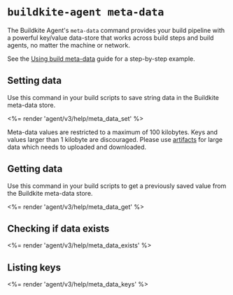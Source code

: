 # `buildkite-agent meta-data`

The Buildkite Agent's `meta-data` command provides your build pipeline with a powerful key/value data-store that works across build steps and build agents, no matter the machine or network.

See the [Using build meta-data](/docs/pipelines/build-meta-data) guide for a step-by-step example.

## Setting data

Use this command in your build scripts to save string data in the Buildkite meta-data store.

<%= render 'agent/v3/help/meta_data_set' %>

Meta-data values are restricted to a maximum of 100 kilobytes. Keys and values larger than 1 kilobyte are discouraged. Please use [artifacts](https://buildkite.com/docs/agent/v3/cli-artifact) for large data which needs to uploaded and downloaded.

## Getting data

Use this command in your build scripts to get a previously saved value from the Buildkite meta-data store.

<%= render 'agent/v3/help/meta_data_get' %>

## Checking if data exists

<%= render 'agent/v3/help/meta_data_exists' %>

## Listing keys

<%= render 'agent/v3/help/meta_data_keys' %>
